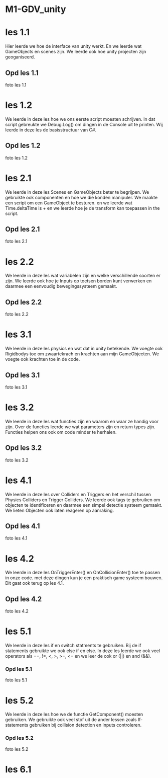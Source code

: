 # M1-GDV_unity
# les 1.1
Hier leerde we hoe de interface van unity werkt.
En we leerde wat GameObjects en scenes zijn.
We leerde ook hoe unity projecten zijn geoganiseerd.

## Opd les 1.1
foto les 1.1

# les 1.2
We leerde in deze les hoe we ons eerste script moesten schrijven.
In dat script gebreukte we Debug.Log() om dingen in de Console uit te printen.
Wij leerde in deze les de basisstructuur van C#.

## Opd les 1.2
foto les 1.2

# les 2.1
We leerde in deze les Scenes en GameObjects beter te begrijpen.
We gebruikte ook componenten en hoe we die konden manipuler.
We maakte een script om een GameObject te besturen.
en we leerde wat Time.deltaTime is + en we leerde hoe je de transform kan toepassen in the script.

## Opd les 2.1
foto les 2.1

# les 2.2
We leerde in deze les wat variabelen zijn en welke verschillende soorten er zijn.
We leerde ook hoe je Inputs op toetsen borden kunt verwerken en daarmee een eenvoudig bewegingssysteem gemaakt.

## Opd les 2.2
foto les 2.2

# les 3.1
We leerde in deze les physics en wat dat in unity betekende.
We voegte ook Rigidbodys toe om zwaartekrach en krachten aan mijn GameObjecten.
We voegte ook krachten toe in de code.

## Opd les 3.1
foto les 3.1

# les 3.2
We leerde in deze les wat functies zijn en waarom en waar ze handig voor zijn.
Over de functies leerde we wat parameters zijn en return types zijn.
Functies helpen ons ook om code minder te herhalen.

## Opd les 3.2
foto les 3.2

# les 4.1
We leerde in deze les over Colliders en Triggers en het verschil tussen Physics Colliders en Trigger Colliders.
We leerde ook tags te gebruiken om objecten te identificeren en daarmee een simpel detectie systeem gemaakt.
We lieten Objecten ook laten reageren op aanraking.

## Opd les 4.1
foto les 4.1

# les 4.2
We leerde in deze les OnTriggerEnter() en OnCollisionEnter() toe te passen in onze code.
met deze dingen kun je een praktisch game systeem bouwen.
Dit gaat ook terug op les 4.1.

## Opd les 4.2
foto les 4.2

# les 5.1
We leerde in deze les if en switch statments te gebruiken.
Bij de if statements gebruikte we ook else if en else.
In deze les leerde we ook veel operators als ==, !=, <, >, >=, <= en we leer de ook or (||) en and (&&).

### Opd les 5.1
foto les 5.1

# les 5.2
We leerde in deze les hoe we de functie GetComponent<Type>() moesten gebruiken.
We gebruikte ook veel stof uit de ander lessen zoals If-statements gebruiken bij collision detection en inputs controleren.

### Opd les 5.2
foto les 5.2

# les 6.1
